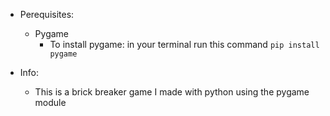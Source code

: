 - Perequisites:
  - Pygame
    - To install pygame:
       in your terminal run this command
       `pip install pygame`

- Info:
    - This is a brick breaker game I made with python using the pygame module